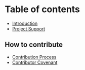# Table of contents

* [Introduction](README.md)
* [Project Support](project-support.md)

## How to contribute

* [Contribution Process](how-to-contribute/contributing.md)
* [Contributor Covenant](how-to-contribute/code_of_conduct.md)

